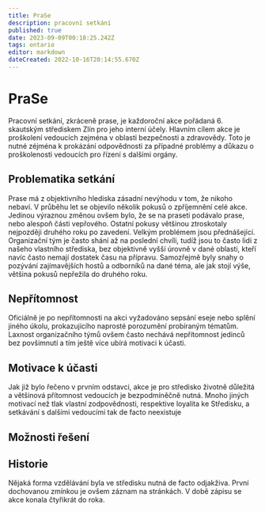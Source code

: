 ```yaml
---
title: PraSe
description: pracovní setkání
published: true
date: 2023-09-09T00:18:25.242Z
tags: ontario
editor: markdown
dateCreated: 2022-10-16T20:14:55.670Z
---
```


# PraSe
Pracovní setkání, zkráceně prase, je každoroční akce pořádaná 6. skautským střediskem Zlín pro jeho interní účely. Hlavním cílem akce je proškolení vedoucích zejména v oblasti bezpečnosti a zdravovědy. Toto je nutné zéjména k prokázání odpovědnosti za případné problémy a důkazu o proškolenosti vedoucích pro řízení s dalšími orgány.

## Problematika setkání
Prase má z objektivního hlediska zásadní nevýhodu v tom, že nikoho nebaví. V průběhu let se objevilo několik pokusů o zpříjemnění celé akce. Jedinou výraznou změnou ovšem bylo, že se na praseti podávalo prase, nebo alespoň části vepřového. Ostatní pokusy většinou ztroskotaly nejpozději druhého roku po zavedení. 
Velkým problémem jsou přednášející. Organizační tým je často shání až na poslední chvíli, tudíž jsou to často lidi z našeho vlastního střediska, bez objektivně vyšší úrovně v dané oblasti, kteří navíc často nemají dostatek času na přípravu. Samozřejmě byly snahy o pozývání zajímavějších hostů a odborníků na dané téma, ale jak stojí výše, většina pokusů nepřežila do druhého roku.

## Nepřítomnost
Oficiálně je po nepřítomnosti na akci vyžadováno sepsání eseje nebo splění jiného úkolu, prokazujícího naprosté porozumění probíraným tématům. Laxnost organizačního týmů ovšem často nechává nepřítomnost jedinců bez povšimnutí a tím ještě více ubírá motivaci k účasti.

## Motivace k účasti
Jak již bylo řečeno v prvním odstavci, akce je pro středisko  životně důležitá a většinová přítomnost vedoucích je bezpodmíněčně nutná. Mnoho jiných motivací než tlak vlastní zodpovědnosti, respektive loyalita ke Středisku, a setkávání s dalšími vedoucími tak de facto neexistuje

## Možnosti řešení

## Historie
Nějaká forma vzdělávání byla ve středisku nutná de facto odjakživa. První dochovanou zmínkou je ovšem záznam na stránkách. V době zápisu se akce konala čtyřikrát do roka.


